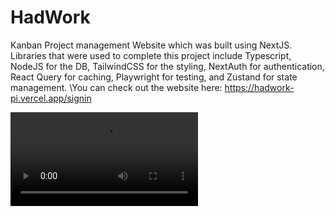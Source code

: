 # HadWork

Kanban Project management Website which was built using NextJS. Libraries that were used to complete this project include Typescript, NodeJS for the DB, TailwindCSS for the styling, NextAuth for authentication, React Query for caching, Playwright for testing, and Zustand for state management. \You can check out the website here:
https://hadwork-pi.vercel.app/signin

<video src="https://res.cloudinary.com/dxgqgcnge/video/upload/v1660665727/hadwork480_lzx44s.mp4"/>
